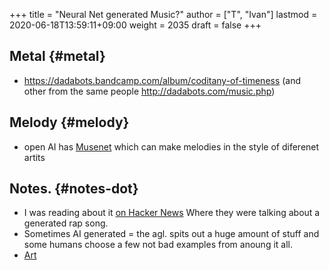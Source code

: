 +++
title = "Neural Net generated Music?"
author = ["T", "Ivan"]
lastmod = 2020-06-18T13:59:11+09:00
weight = 2035
draft = false
+++

## Metal {#metal}

-   <https://dadabots.bandcamp.com/album/coditany-of-timeness>
    (and other from the same people <http://dadabots.com/music.php>)


## Melody {#melody}

-   open AI has [Musenet](https://www.openai.com/blog/musenet/) which can make melodies in the style of
    diferenet artits


## Notes. {#notes-dot}

-   I was reading about it
    [on Hacker News](https://news.ycombinator.com/item?id=22322408) Where they were talking about a generated rap
    song.
-   Sometimes AI generated = the agl. spits out a huge amount of
    stuff and some humans choose a few not bad examples from anoung
    it all.
-   [Art](https://news.ycombinator.com/item?id=22344254)
